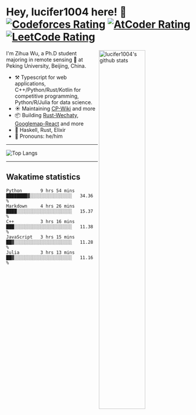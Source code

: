 # Hey, lucifer1004 here! :wave: [![Codeforces Rating](https://cp-logo.vercel.app/codeforces/lucifer1004)](https://codeforces.com/profile/lucifer1004) [![AtCoder Rating](https://cp-logo.vercel.app/atcoder/lucifer1004)](https://atcoder.jp/users/lucifer1004) [![LeetCode Rating](https://cp-logo.vercel.app/leetcode/lucifer1004)](https://leetcode-cn.com/u/lucifer1004/)

<img width="50%" align="right" alt="lucifer1004's github stats" src="https://github-readme-stats.vercel.app/api?username=lucifer1004&show_icons=true">

I'm Zihua Wu, a Ph.D student majoring in remote sensing :satellite: at Peking University, Beijing, China.

- :hammer_and_pick: Typescript for web applications, C++/Python/Rust/Kotlin for competitive programming, Python/R/Julia for data science.
- :sunny: Maintaining [CP-Wiki](https://cp-wiki.vercel.app) and more 
- :package: Building [Rust-Wechaty](https://github.com/wechaty/rust-wechaty), [Googlemap-React](https://github.com/googlemap-react/googlemap-react) and more
- :seedling: Haskell, Rust, Elixir
- :man: Pronouns: he/him

---

![Top Langs](https://github-readme-stats.vercel.app/api/top-langs/?username=lucifer1004&layout=compact)

---

## Wakatime statistics

<!--START_SECTION:waka-->
```text
Python       9 hrs 54 mins   ████████▓░░░░░░░░░░░░░░░░   34.36 % 
Markdown     4 hrs 26 mins   ████░░░░░░░░░░░░░░░░░░░░░   15.37 % 
C++          3 hrs 16 mins   ███░░░░░░░░░░░░░░░░░░░░░░   11.38 % 
JavaScript   3 hrs 15 mins   ██▓░░░░░░░░░░░░░░░░░░░░░░   11.28 % 
Julia        3 hrs 13 mins   ██▓░░░░░░░░░░░░░░░░░░░░░░   11.16 % 
```
<!--END_SECTION:waka-->
